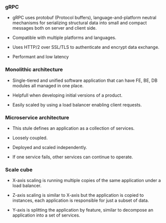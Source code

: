 ### gRPC

- gRPC uses protobuf (Protocol buffers), language-and-platform neutral mechanisms for serializing structural data into small and compact messages both on server and client side.

- Compatible with multiple platforms and languages.

- Uses HTTP/2 over SSL/TLS to authenticate and encrypt data exchange.

- Performant and low latency


### Monolithic architecture

- Single-tiered and unified software application that can have FE, BE, DB modules all managed in one place.

- Helpfull when developing initial versions of a product.

- Easily scaled by using a load balancer enabling client requests.


### Microservice architecture

- This stule defines an application as a collection of services.

- Loosely coupled.

- Deployed and scaled independently.

- If one service fails, other services can continue to operate.


### Scale cube

- X-axis scaling is running multiple copies of the same application under a load balancer. 

- Z-axis scaling is similar to X-axis but the application is copied to instances, each application is responsible for just a subset of data.

- Y-axis is splitting the application by feature, similar to decompose an application into a set of services.